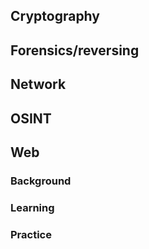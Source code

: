 ## Cryptography

## Forensics/reversing

## Network

## OSINT

## Web

### Background

### Learning

### Practice